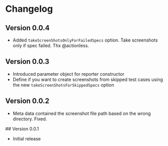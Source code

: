 # Changelog
## Version 0.0.4
* Added `takeScreenShotsOnlyForFailedSpecs` option. Take screenshots only if spec failed. Thx @actionless.

## Version 0.0.3
* Introduced parameter object for reporter constructor
* Define if you want to create screenshots from skipped test cases using the new `takeScreenShotsForSkippedSpecs` option

## Version 0.0.2
* Meta data contained the screenshot file path based on the wrong directory. Fixed.

## Version 0.0.1
* Initial release